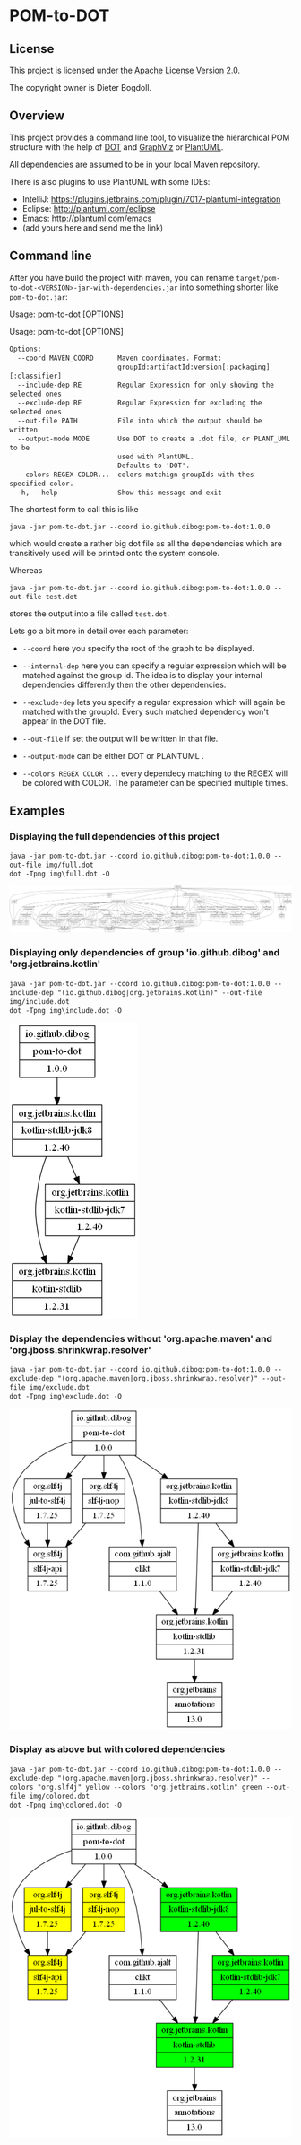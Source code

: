 POM-to-DOT
==========

## License

This project is licensed under the [Apache License Version 2.0](https://www.apache.org/licenses/LICENSE-2.0.html).

The copyright owner is Dieter Bogdoll.

## Overview
This project provides a command line tool, to visualize the hierarchical POM
structure with the help of [DOT](https://en.wikipedia.org/wiki/DOT_%28graph_description_language%29)
and [GraphViz](http://graphviz.org/) or [PlantUML](http://plantuml.com/).

All dependencies are assumed to be in your local Maven repository.
 
There is also plugins to use PlantUML with some IDEs:
* IntelliJ: https://plugins.jetbrains.com/plugin/7017-plantuml-integration
* Eclipse: http://plantuml.com/eclipse
* Emacs: http://plantuml.com/emacs
* (add yours here and send me the link) 

## Command line 

After you have build the project with maven, you can rename `target/pom-to-dot-<VERSION>-jar-with-dependencies.jar`
into something shorter like `pom-to-dot.jar`:

Usage: pom-to-dot [OPTIONS]

Usage: pom-to-dot [OPTIONS]

    Options:
      --coord MAVEN_COORD      Maven coordinates. Format:
                               groupId:artifactId:version[:packaging][:classifier]
      --include-dep RE         Regular Expression for only showing the selected ones
      --exclude-dep RE         Regular Expression for excluding the selected ones
      --out-file PATH          File into which the output should be written
      --output-mode MODE       Use DOT to create a .dot file, or PLANT_UML to be
                               used with PlantUML.
                               Defaults to 'DOT'.
      --colors REGEX COLOR...  colors matchign groupIds with thes specified color.
      -h, --help               Show this message and exit

The shortest form to call this is like

    java -jar pom-to-dot.jar --coord io.github.dibog:pom-to-dot:1.0.0
    
which would create a rather big dot file as all the dependencies which
are transitively used will be printed onto the system console.

Whereas
    
    java -jar pom-to-dot.jar --coord io.github.dibog:pom-to-dot:1.0.0 --out-file test.dot
    
stores the output into a file called `test.dot`.

Lets go a bit more in detail over each parameter:

* `--coord` here you specify the root of the graph to be displayed.

* `--internal-dep` here you can specify a regular expression which will
be matched against the group id. The idea is to display your internal dependencies 
differently then the other dependencies.

* `--exclude-dep` lets you specify a regular expression which will again be
matched with the groupId. Every such matched dependency won't appear in the
DOT file.

* `--out-file` if set the output will be written in that file.

* `--output-mode` can be either DOT or PLANTUML .

* `--colors REGEX COLOR ...` every dependecy matching to the REGEX will be colored with COLOR. The parameter can be specified multiple times.

## Examples

### Displaying the full dependencies of this project

    java -jar pom-to-dot.jar --coord io.github.dibog:pom-to-dot:1.0.0 --out-file img/full.dot
    dot -Tpng img\full.dot -O
   
![full.dot](img/full.dot.png)

### Displaying only dependencies of group 'io.github.dibog' and 'org.jetbrains.kotlin'

    java -jar pom-to-dot.jar --coord io.github.dibog:pom-to-dot:1.0.0 --include-dep "(io.github.dibog|org.jetbrains.kotlin)" --out-file img/include.dot
    dot -Tpng img\include.dot -O

![include.dot](img/include.dot.png)

### Display the dependencies without 'org.apache.maven' and 'org.jboss.shrinkwrap.resolver'

    java -jar pom-to-dot.jar --coord io.github.dibog:pom-to-dot:1.0.0 --exclude-dep "(org.apache.maven|org.jboss.shrinkwrap.resolver)" --out-file img/exclude.dot
    dot -Tpng img\exclude.dot -O

![exclude.dot](img/exclude.dot.png)

### Display as above but with colored dependencies
    java -jar pom-to-dot.jar --coord io.github.dibog:pom-to-dot:1.0.0 --exclude-dep "(org.apache.maven|org.jboss.shrinkwrap.resolver)" --colors "org.slf4j" yellow --colors "org.jetbrains.kotlin" green --out-file img/colored.dot
    dot -Tpng img\colored.dot -O

![colored.dot](img/colored.dot.png)
